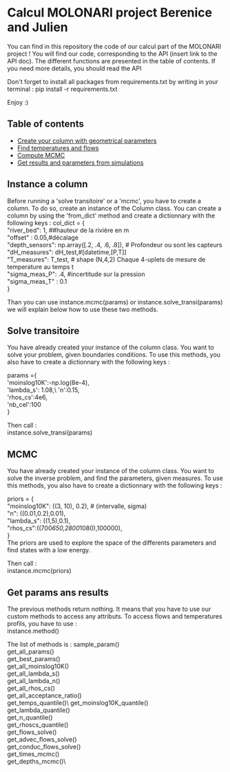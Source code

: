 # Calcul MOLONARI project Berenice and Julien
You can find in this repository the code of our calcul part of the MOLONARI project ! 
You will find our code, corresponding to the API (insert link to the API doc). The different functions are presented in the table of contents.
If you need more details, you should read the API

Don't forget to install all packages from requirements.txt by writing in your terminal : pip install -r requirements.txt


Enjoy :)

## Table of contents

- [Create your column with geometrical parameters](#Instance-a-column)
- [Find temperatures and flows](#Solve-transitoire)
- [Compute MCMC](#MCMC)
- [Get results and parameters from simulations](#Get_params)

## Instance a column
Before running a 'solve transitoire' or a 'mcmc', you have to create a column. To do so, create an instance of the Column class.
You can create a column by using the 'from_dict' method and create a dictionnary with the following keys :
col_dict = {\
    "river_bed": 1, ##hauteur de la rivière en m\
    "offset" : 0.05,#décalage\
    "depth_sensors": np.array([.2, .4, .6, .8]), # Profondeur ou sont les capteurs\
    "dH_measures": dH_test,#[datetime,[P,T]]\
    "T_measures": T_test, # shape (N,4,2) Chaque 4-uplets de mesure de temperature au temps t\
    "sigma_meas_P": .4, #incertitude sur la pression\
    "sigma_meas_T" : 0.1\
}

Than you can use instance.mcmc(params) or instance.solve_transi(params)
we will explain below how to use these two methods.

## Solve transitoire
You have already created your instance of the column class.
You want to solve your problem, given boundaries conditions. 
To use this methods, you also have to create a dictionnary with the following keys :

params ={\
'moinslog10K':-np.log(8e-4),\
'lambda_s': 1.08,\ 
'n':0.15,\
'rhos_cs':4e6,\
'nb_cel':100\
}

Then call :\
instance.solve_transi(params)


## MCMC
You have already created your instance of the column class.
You want to solve the inverse problem, and find the parameters, given measures. 
To use this methods, you also have to create a dictionnary with the following keys :

priors = {\
    "moinslog10K": ((3, 10), 0.2), # (intervalle, sigma)\
    "n": ((0.01,0.2),0.01),\
    "lambda_s": ((1,5),0.1),\
    "rhos_cs":((700*650,2800*1080),100000),\
}\
The priors are used to explore the space of the differents parameters and find states with a low energy.

Then call :\
instance.mcmc(priors)

## Get params ans results
The previous methods return nothing. It means that you have to use our custom methods to access any attributs. To access flows and temperatures profils, you have to use :\
instance.method()

The list of methods is :
sample_param()\
get_all_params()\
get_best_params()\
get_all_moinslog10K()\
get_all_lambda_s()\
get_all_lambda_n()\
get_all_rhos_cs()\
get_all_acceptance_ratio()\
get_temps_quantile()\ 
get_moinslog10K_quantile()\
get_lambda_quantile()\
get_n_quantile()\
get_rhoscs_quantile()\
get_flows_solve()\
get_advec_flows_solve()\
get_conduc_flows_solve()\
get_times_mcmc()\
get_depths_mcmc()\
